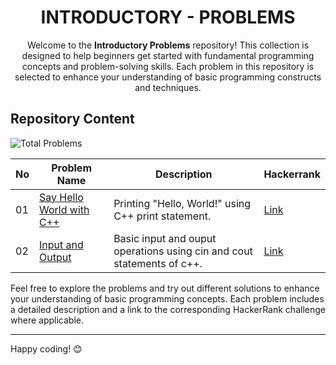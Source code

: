 <h1 align='center'>INTRODUCTORY - PROBLEMS</h1>

<p align='center'>Welcome to the <b>Introductory Problems</b> repository! This collection is designed to help beginners get started with fundamental programming concepts and problem-solving skills. Each problem in this repository is selected to enhance your understanding of basic programming constructs and techniques. </p>

## Repository Content
<p> <img src="https://img.shields.io/badge/Total%20Problems-2-blue" alt="Total Problems" /> </p>

| No | Problem Name | Description | Hackerrank |
|----|--------------|-------------|------------|
| 01  | [Say Hello World with C++](https://github.com/JawadSher/CPlusPlus-Problems-Solutions-HackerRank/tree/main/01%20-%20Introductory%20Problems/01%20-%20Say%20Hello%20World%20with%20C%2B%2B)    |Printing "Hello, World!" using C++ print statement. | [Link](https://www.hackerrank.com/challenges/cpp-hello-world/problem?isFullScreen=true) |
| 02 | [Input and Output](https://github.com/JawadSher/CPlusPlus-Problems-Solutions-HackerRank/tree/main/01%20-%20Introductory%20Problems/02%20-%20Input%20and%20Output) | Basic input and ouput operations using cin and cout statements of c++. | [Link](https://www.hackerrank.com/challenges/cpp-input-and-output/problem?isFullScreen=true)



Feel free to explore the problems and try out different solutions to enhance your understanding of basic programming concepts. Each problem includes a detailed description and a link to the corresponding HackerRank challenge where applicable.

---
Happy coding! 😊
